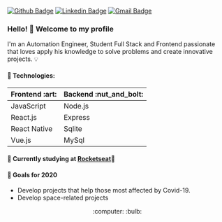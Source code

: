 [![Github Badge](https://img.shields.io/badge/-Github-000?style=flat-square&logo=Github&logoColor=white&link=https://github.com/FelipeFontouraBr)](https://github.com/FelipeFontouraBr)
[![Linkedin Badge](https://img.shields.io/badge/-LinkedIn-blue?style=flat-square&logo=Linkedin&logoColor=white&link=https://www.linkedin.com/in/fontourafelipe/)](https://www.linkedin.com/in/fontourafelipe/)
[![Gmail Badge](https://img.shields.io/badge/-Gmail-c14438?style=flat-square&logo=Gmail&logoColor=white&link=mailto:felipefontouramec@gmail.com)](mailto:felipefontouramec@gmail.com)


### Hello! 👋 Welcome to my profile

I'm an Automation Engineer, Student Full Stack and Frontend passionate that loves apply his knowledge to solve problems and create innovative projects. :bulb:

#### :bookmark: Technologies:

<table>
    <thead> 
        <th>Frontend :art: </th>
        <th>Backend :nut_and_bolt: </th>
    </thead>
    <tbody>
        <tr>
            <td>JavaScript</td>
            <td>Node.js</td>
        </tr>
        <tr>
            <td>React.js</td>
            <td>Express</td>
        </tr>
        <tr>
            <td>React Native</td>
            <td>Sqlite</td>
        </tr>
        <tr>
            <td>Vue.js</td>
            <td>MySql</td>
        </tr>
    </tbody>
</table>

#### :pencil: Currently studying at [Rocketseat](https://rocketseat.com.br/):rocket:

#### :dart: Goals for 2020

- Develop projects that help those most affected by Covid-19.
- Develop space-related projects

<p align="center">
    :computer:
    :bulb:
</p>


